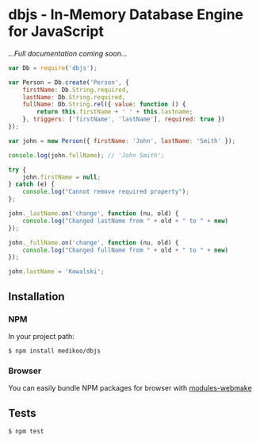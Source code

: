 # dbjs - In-Memory Database Engine for JavaScript

_…Full documentation coming soon…_

```javascript
var Db = require('dbjs');

var Person = Db.create('Person', {
	firstName: Db.String.required,
	lastName: Db.String.required,
	fullName: Db.String.rel({ value: function () {
		return this.firstName + ' ' + this.lastname;
	}, triggers: ['firstName', 'lastName'], required: true })
});

var john = new Person({ firstName: 'John', lastName: 'Smith' });

console.log(john.fullName); // 'John Smith';

try {
	john.firstName = null;
} catch (e) {
	console.log("Cannot remove required property");
};

john._lastName.on('change', function (nu, old) {
	console.log("Changed lastName from " + old + " to " + new)
});

john._fullName.on('change', function (nu, old) {
	console.log("Changed fullName from " + old + " to " + new)
});

john.lastName = 'Kowalski';
```

## Installation
### NPM

In your project path:

	$ npm install medikoo/dbjs

### Browser

You can easily bundle NPM packages for browser with [modules-webmake](https://github.com/medikoo/modules-webmake)

## Tests

	$ npm test
